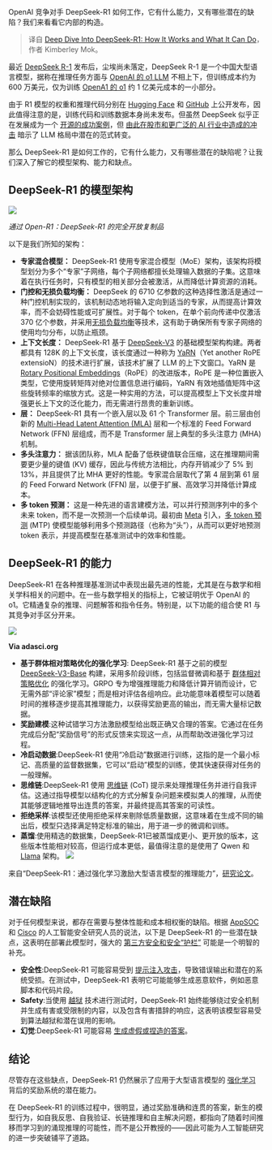 
<!--
title: DeepSeek-R1深度解析：工作原理、强大功能与潜在缺陷
cover: https://cdn.thenewstack.io/media/2025/02/b0f86eb2-pexels-uma-media-2149408028-30608379.jpg
-->

OpenAI 竞争对手 DeepSeek-R1 如何工作，它有什么能力，又有哪些潜在的缺陷？我们来看看它内部的构造。

> 译自 [Deep Dive Into DeepSeek-R1: How It Works and What It Can Do](https://thenewstack.io/deep-dive-into-deepseek-r1-how-it-works-and-what-it-can-do/)，作者 Kimberley Mok。

最近 [DeepSeek R-1](https://github.com/deepseek-ai/DeepSeek-R1/blob/main/DeepSeek_R1.pdf) 发布后，尘埃尚未落定，DeepSeek R-1 是一个中国大型语言模型，据称在推理任务方面与 [OpenAI 的 o1 LLM](https://openai.com/o1/) 不相上下，但训练成本约为 600 万美元，仅为训练 [OpenA1 的 o1](https://thenewstack.io/openais-realtime-api-takes-a-bow/) 约 1 亿美元成本的一小部分。

由于 R1 模型的权重和推理代码分别在 [Hugging Face](https://huggingface.co/deepseek-ai/DeepSeek-R1) 和 [GitHub](https://github.com/deepseek-ai/DeepSeek-R1) 上公开发布，因此值得注意的是，训练代码和训练数据本身尚未发布。但虽然 DeepSeek 似乎正在发展成为一个 [开源的成功案例](https://thenewstack.io/icymi-deepseek-is-an-open-source-success-story/)，但 [由此在股市和更广泛的 AI 行业中造成的冲击](https://finance.yahoo.com/news/what-big-tech-execs-have-said-about-deepseek-as-us-contemplates-ban-140030220.html?guccounter=1&guce_referrer=aHR0cHM6Ly93d3cuZ29vZ2xlLmNvbS8&guce_referrer_sig=AQAAAG0ESvLn2vdGKx8BtC4WYJzfD7B1Sg9zRXuJKGUj5J99jeQyh2YeolPH5F5WkAifXQIaLBBoSEiSrZBnZv6lSOcSWI_7OKLcUOyUULFc5lUS8PRFzd9DBnXBoT9mP6bWqtsZWr2h1zCJefAOWuFNaX5uxrgQJw4mKhRn5BK3KnPl) 暗示了 LLM 格局中潜在的范式转变。

那么 DeepSeek-R1 是如何工作的，它有什么能力，又有哪些潜在的缺陷呢？让我们深入了解它的模型架构、能力和缺点。

## DeepSeek-R1 的模型架构

![](https://cdn.thenewstack.io/media/2025/02/31b1ccd4-deepseek-r1-architecture.png)

*通过 Open-R1：DeepSeek-R1 的完全开放复制品*

以下是我们所知的架构：

- **专家混合模型：** DeepSeek-R1 使用专家混合模型（MoE）架构，该架构将模型划分为多个“专家”子网络，每个子网络都擅长处理输入数据的子集。这意味着在执行任务时，只有模型的相关部分会被激活，从而降低计算资源的消耗。
- **门控和无损负载均衡：** DeepSeek 的 6710 亿参数的这种选择性激活是通过一种门控机制实现的，该机制动态地将输入定向到适当的专家，从而提高计算效率，而不会妨碍性能或可扩展性。对于每个 token，在单个前向传递中仅激活 370 亿个参数，并采用[无损负载均衡](https://medium.com/yugen-ai-technology-blog/deepseek-v3-advances-in-moe-load-balancing-and-multi-token-prediction-training-f6d68c59749c)等技术，这有助于确保所有专家子网络的使用均匀分布，以防止瓶颈。
- **上下文长度：** DeepSeek-R1 基于 [DeepSeek-V3](https://github.com/deepseek-ai/DeepSeek-V3) 的基础模型架构构建。两者都具有 128K 的上下文长度，该长度通过一种称为 [YaRN](https://arxiv.org/abs/2309.00071)（Yet another RoPE extensioN）的技术进行扩展，该技术扩展了 LLM 的上下文窗口。YaRN 是 [Rotary Positional Embeddings](https://medium.com/ai-insights-cobet/rotary-positional-embeddings-a-detailed-look-and-comprehensive-understanding-4ff66a874d83)（RoPE）的改进版本，RoPE 是一种位置嵌入类型，它使用旋转矩阵对绝对位置信息进行编码，YaRN 有效地插值矩阵中这些旋转频率的缩放方式。这是一种实用的方法，可以提高模型上下文长度并增强更长上下文的泛化能力，而无需进行昂贵的重新训练。
- **层：** DeepSeek-R1 具有一个嵌入层以及 61 个 Transformer 层。前三层由创新的 [Multi-Head Latent Attention (MLA)](https://planetbanatt.net/articles/mla.html) 层和一个标准的 Feed Forward Network (FFN) 层组成，而不是 Transformer 层上典型的多头注意力 (MHA) 机制。
- **多头注意力：** 据该团队称，MLA 配备了低秩键值联合压缩，这在推理期间需要更少量的键值 (KV) 缓存，因此与传统方法相比，内存开销减少了 5% 到 13%，并且提供了比 MHA 更好的性能。专家混合层取代了第 4 层到第 61 层的 Feed Forward Network (FFN) 层，以便于扩展、高效学习并降低计算成本。
- **多 token 预测：** 这是一种先进的语言建模方法，可以并行预测序列中的多个未来 token，而不是一次预测一个后续单词。最初由 [Meta](https://about.meta.com/?utm_content=inline+mention) 引入，[多 token 预测](https://medium.com/@himankvjain/accelerating-language-models-with-multi-token-prediction-9f0167232f5b) (MTP) 使模型能够利用多个预测路径（也称为“头”），从而可以更好地预测 token 表示，并提高模型在基准测试中的效率和性能。

## DeepSeek-R1 的能力

DeepSeek-R1 在各种推理基准测试中表现出最先进的性能，尤其是在与数学和相关学科相关的问题中。在一些与数学相关的指标上，它被证明优于 OpenAI 的 o1。它精通复杂的推理、问题解答和指令任务。特别是，以下功能的组合使 R1 与其竞争对手区分开来。

![](https://cdn.thenewstack.io/media/2025/02/fe514e93-deepseek-r1-rl.png)

**Via adasci.org**

- **基于群体相对策略优化的强化学习**: DeepSeek-R1 基于之前的模型 [DeepSeek-V3-Base](https://huggingface.co/deepseek-ai/DeepSeek-V3-Base) 构建，采用多阶段训练，包括监督微调和基于 [群体相对策略优化](https://medium.com/@sahin.samia/the-math-behind-deepseek-a-deep-dive-into-group-relative-policy-optimization-grpo-8a75007491ba) 的强化学习。GRPO 专为增强推理能力和降低计算开销而设计，它无需外部“评论家”模型；而是相对评估各组响应。此功能意味着模型可以随着时间的推移逐步提高其推理能力，以获得奖励更高的输出，而无需大量标记数据。
- **奖励建模**:这种试错学习方法激励模型给出既正确又合理的答案。它通过在任务完成后分配“奖励信号”的形式反馈来实现这一点，从而帮助改进强化学习过程。
- **冷启动数据**:DeepSeek-R1 使用“冷启动”数据进行训练，这指的是一个最小标记、高质量的监督数据集，它可以“启动”模型的训练，使其快速获得对任务的一般理解。
- **思维链**:DeepSeek-R1 使用 [思维链](https://www.ibm.com/think/topics/chain-of-thoughts) (CoT) 提示来处理推理任务并进行自我评估。这通过指导模型以结构化的方式分解复杂问题来模拟类人的推理，从而使其能够逻辑地推导出连贯的答案，并最终提高其答案的可读性。
- **拒绝采样**:该模型还使用拒绝采样来剔除低质量数据，这意味着在生成不同的输出后，模型只选择满足特定标准的输出，用于进一步的微调和训练。
- **蒸馏**:使用精选的数据集，DeepSeek-R1已被蒸馏成更小、更开放的版本，这些版本性能相对较高，但运行成本更低，最值得注意的是使用了 Qwen 和 [Llama](https://thenewstack.io/get-started-with-metas-llama-stack-using-conda-and-ollama/) 架构。
![](https://cdn.thenewstack.io/media/2025/02/00f776e5-deepseek-r1-distilled-models.png)

来自“DeepSeek-R1：通过强化学习激励大型语言模型的推理能力”，[研究论文](https://github.com/deepseek-ai/DeepSeek-R1/blob/main/DeepSeek_R1.pdf)。

## 潜在缺陷

对于任何模型来说，都存在需要与整体性能和成本相权衡的缺陷。根据 [AppSOC](https://www.appsoc.com/blog/testing-the-deepseek-r1-model-a-pandoras-box-of-security-risks) 和 [Cisco](https://blogs.cisco.com/security/evaluating-security-risk-in-deepseek-and-other-frontier-reasoning-models) 的人工智能安全研究人员的说法，以下是 DeepSeek-R1 的一些潜在缺点，这表明在部署此模型时，强大的 [第三方安全和安全“护栏”](https://thenewstack.io/llm-integration-pitfalls-protecting-sensitive-data-in-the-ai-age/) 可能是一个明智的补充。

- **安全性**:DeepSeek-R1 可能容易受到 [提示注入攻击](https://thenewstack.io/when-prompt-injections-attack-bing-and-ai-vulnerabilities/)，导致错误输出和潜在的系统受损。在测试中，DeepSeek-R1 表明它可能能够生成恶意软件，例如恶意脚本和代码片段。
- **Safety**:当使用 [越狱](https://www.kelacyber.com/blog/deepseek-r1-security-flaws/) 技术进行测试时，DeepSeek-R1 始终能够绕过安全机制并生成有害或受限制的内容，以及包含有害措辞的响应，这表明该模型容易受到算法越狱和潜在误用的影响。
- **幻觉**:DeepSeek-R1 可能容易 [生成虚假或捏造的答案](https://thenewstack.io/ai-agentic-evaluation-tools-help-devs-fight-hallucinations/)。

## 结论
尽管存在这些缺点，DeepSeek-R1 仍然展示了应用于大型语言模型的 [强化学习](https://www.ibm.com/think/topics/reinforcement-learning) 背后的奖励系统的潜在能力。

在 DeepSeek-R1 的训练过程中，很明显，通过奖励准确和连贯的答案，新生的模型行为，如自我反思、自我验证、长链推理和自主解决问题，都指向了随着时间推移而学习到的涌现推理的可能性，而不是公开教授的——因此可能为人工智能研究的进一步突破铺平了道路。
